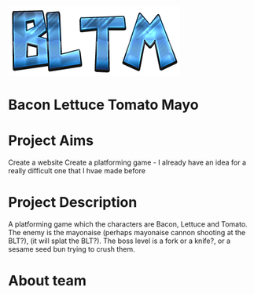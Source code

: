 ![BLTM](/img/logo.png)

# Bacon Lettuce Tomato Mayo

# Project Aims
Create a website
Create a platforming game - I already have an idea for a really difficult one that I hvae made before


# Project Description

A platforming game which the characters are Bacon, Lettuce and Tomato. The enemy is the mayonaise (perhaps mayonaise cannon shooting at the BLT?), (it will splat the BLT?). The boss level is a fork or a knife?, or a sesame seed bun trying to crush them.

# About team
